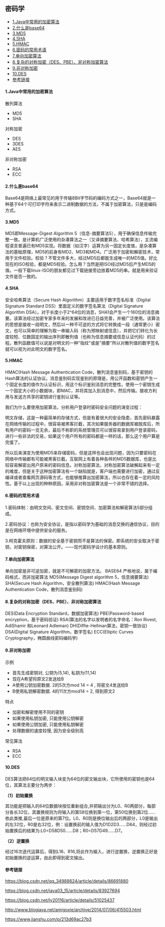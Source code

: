 ## 密码学

* [1.Java中常用的加密算法](#1java中常用的加密算法)
* [2.什么是base64](#2什么是base64)
* [3.MD5](#3md5)
* [4.SHA](#4sha)
* [5.HMAC](#5hmac)
* [6.密码的常用术语](#6密码的常用术语)
* [7.单向加密算法](#7单向加密算法)
* [8.复杂的对称加密（DES、PBE）、非对称加密算法](#8复杂的对称加密despbe非对称加密算法)
* [9.非对称加密](#9非对称加密)
* [10.DES](#10des)
* [参考链接](#参考链接)

#### 1.Java中常用的加密算法

散列算法

- MD5
- SHA

对称加密

- DES
- 3DES
- AES

非对称加密

- RSA
- ECC

#### 2.什么是base64

Base64是网络上最常见的用于传输8Bit字节码的编码方式之一，Base64就是一种基于64个可打印字符来表示二进制数据的方法，不属于加密算法，只是是编码方式。

#### 3.MD5

MD5即Message-Digest Algorithm 5（信息-摘要算法5），用于确保信息传输完整一致。是计算机广泛使用的杂凑算法之一（又译摘要算法、哈希算法），主流编程语言普遍已有MD5实现。将数据（如汉字）运算为另一固定长度值，是杂凑算法的基础原理，MD5的前身有MD2、MD3和MD4。广泛用于加密和解密技术，常用于文件校验。校验？不管文件多大，经过MD5后都能生成唯一的MD5值。好比现在的ISO校验，都是MD5校验。怎么用？当然是把ISO经过MD5后产生MD5的值。一般下载linux-ISO的朋友都见过下载链接旁边放着MD5的串。就是用来验证文件是否一致的。

#### 4.SHA

安全哈希算法（Secure Hash Algorithm）主要适用于数字签名标准（Digital Signature Standard DSS）里面定义的数字签名算法（Digital Signature Algorithm DSA）。对于长度小于2^64位的消息，SHA1会产生一个160位的消息摘要。该算法经过加密专家多年来的发展和改进已日益完善，并被广泛使用。该算法的思想是接收一段明文，然后以一种不可逆的方式将它转换成一段（通常更小）密文，也可以简单的理解为取一串输入码（称为预映射或信息），并把它们转化为长度较短、位数固定的输出序列即散列值（也称为信息摘要或信息认证代码）的过程。散列函数值可以说是对明文的一种"指纹"或是"摘要"所以对散列值的数字签名就可以视为对此明文的数字签名。

#### 5.HMAC

HMAC(Hash Message Authentication Code，散列消息鉴别码，基于密钥的Hash算法的认证协议。消息鉴别码实现鉴别的原理是，用公开函数和密钥产生一个固定长度的值作为认证标识，用这个标识鉴别消息的完整性。使用一个密钥生成一个固定大小的小数据块，即MAC，并将其加入到消息中，然后传输。接收方利用与发送方共享的密钥进行鉴别认证等。

我们为什么要使用加密算法，分析用户登录时密码安全问题的演变过程：

明文存储，这是一种最简单的存储方式，但是有着很大的安全隐患，首先密码暴露在网络传输的过程中，很容易被黑客拦截，其次如果服务器的数据库被脱库后，所有用户的密码一览无余，最后不称职的系统管理员可以很容易拿到用户登录密码，进行一些非法的交易，如果这个用户所有的密码都是一样的话，那么这个用户算是完蛋了。

所以后来演变为使用MD5来存储密码，但是这样也会出现问题，因为只要密码在网络中传输都有可能被黑客拦截，互联网上有着各种各样的MD5数据库，也是比较容易解密出用户原来的密码信息。对称加密算法，对称加密算法破解起来有一定的难度，但是关于这种加密算法有一个缺陷就是，客户端也需要进行加密，通过反编译或者查看网页源码等方式，也能够推算出加密算法，所以也存在着一定的风险性。基于以上出现的种种原因，采用非对称加密算法是一个非常不错的选择。

#### 6.密码的常用术语

1.密码体制：由明文空间、密文空间、密钥空间、加密算法和解密算法5部分组成。

2.密码协议：也称为安全协议，是指以密码学为基础的消息交换的通信协议，目的是在网络环境中提供安全的服务。

3.柯克霍夫原则：数据的安全基于密钥而不是算法的保密。即系统的安全取决于密钥，对密钥保密，对算法公开。——现代密码学设计的基本原则。

#### 7.单向加密算法

单向加密是非可逆加密，就是不可解密的加密方法。
BASE64 严格地说，属于编码格式，而非加密算法
MD5(Message Digest algorithm 5，信息摘要算法)
SHA(Secure Hash Algorithm，安全散列算法)
HMAC(Hash Message Authentication Code，散列消息鉴别码)

#### 8.复杂的对称加密（DES、PBE）、非对称加密算法

DES(Data Encryption Standard，数据加密算法)
PBE(Password-based encryption，基于密码验证)
RSA(算法的名字以发明者的名字命名：Ron Rivest, AdiShamir 和Leonard Adleman)
DH(Diffie-Hellman算法，密钥一致协议)
DSA(Digital Signature Algorithm，数字签名)
ECC(Elliptic Curves Cryptography，椭圆曲线密码编码学)

#### 9.非对称加密

示例

- 首先生成密钥对, 公钥为(5,14), 私钥为(11,14)
- 现在A希望将原文2发送给B
- A使用公钥加密数据. 2的5次方mod 14 = 4 , 将密文4发送给B
- B使用私钥解密数据. 4的11次方mod14 = 2, 得到原文2

特点

- 加密和解密使用不同的密钥
- 如果使用私钥加密, 只能使用公钥解密
- 如果使用公钥加密, 只能使用私钥解密
- 处理数据的速度较慢, 因为安全级别高

常见算法

- RSA
- ECC

#### 10.DES

DES算法把64位的明文输入块变为64位的密文输出块，它所使用的密钥也是64位，其算法主要分为两步：

**（1）初始置换**

其功能是把输入的64位数据块按位重新组合,并把输出分为L0、R0两部分，每部分各长32位，其置换规则为将输入的第58位换到第一位，第50位换到第2位……依此类推,最后一位是原来的第7位。L0、R0则是换位输出后的两部分，L0是输出的左32位，R0是右32位，例：设置换前的输入值为D1D2D3……D64，则经过初始置换后的结果为:L0=D58D50……D8；R0=D57D49……D7。

**（2）逆置换**

经过16次迭代运算后，得到L16、R16,将此作为输入，进行逆置换，逆置换正好是初始置换的逆运算，由此即得到密文输出。


#### 参考链接

https://blog.csdn.net/qq_34988624/article/details/86691880

https://blog.csdn.net/java03_15/article/details/83927694

https://blog.csdn.net/ly20116/article/details/51025437

http://www.blogjava.net/amigoxie/archive/2014/07/06/415503.html

https://www.jianshu.com/p/213d69ac27b3
